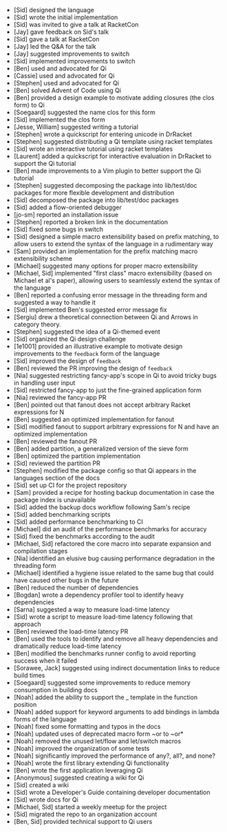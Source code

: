 * [Sid] designed the language
* [Sid] wrote the initial implementation
* [Sid] was invited to give a talk at RacketCon
* [Jay] gave feedback on Sid's talk
* [Sid] gave a talk at RacketCon
* [Jay] led the Q&A for the talk
* [Jay] suggested improvements to switch
* [Sid] implemented improvements to switch
* [Ben] used and advocated for Qi
* [Cassie] used and advocated for Qi
* [Stephen] used and advocated for Qi
* [Ben] solved Advent of Code using Qi
* [Ben] provided a design example to motivate adding closures (the clos form) to Qi
* [Soegaard] suggested the name clos for this form
* [Sid] implemented the clos form
* [Jesse, William] suggested writing a tutorial
* [Stephen] wrote a quickscript for entering unicode in DrRacket
* [Stephen] suggested distributing a Qi template using racket templates
* [Sid] wrote an interactive tutorial using racket templates
* [Laurent] added a quickscript for interactive evaluation in DrRacket to support the Qi tutorial
* [Ben] made improvements to a Vim plugin to better support the Qi tutorial
* [Stephen] suggested decomposing the package into lib/test/doc packages for more flexible development and distribution
* [Sid] decomposed the package into lib/test/doc packages
* [Sid] added a flow-oriented debugger
* [jo-sm] reported an installation issue
* [Stephen] reported a broken link in the documentation
* [Sid] fixed some bugs in switch
* [Sid] designed a simple macro extensibility based on prefix matching, to allow users to extend the syntax of the language in a rudimentary way
* [Sam] provided an implementation for the prefix matching macro extensibility scheme
* [Michael] suggested many options for proper macro extensibility
* [Michael, Sid] implemented "first class" macro extensibility (based on Michael et al's paper), allowing users to seamlessly extend the syntax of the language
* [Ben] reported a confusing error message in the threading form and suggested a way to handle it
* [Sid] implemented Ben's suggested error message fix
* [Sergiu] drew a theoretical connection between Qi and Arrows in category theory.
* [Stephen] suggested the idea of a Qi-themed event
* [Sid] organized the Qi design challenge
* [1e1001] provided an illustrative example to motivate design improvements to the `feedback` form of the language
* [Sid] improved the design of `feedback`
* [Ben] reviewed the PR improving the design of `feedback`
* [Nia] suggested restricting fancy-app's scope in Qi to avoid tricky bugs in handling user input
* [Sid] restricted fancy-app to just the fine-grained application form
* [Nia] reviewed the fancy-app PR
* [Ben] pointed out that fanout does not accept arbitrary Racket expressions for N
* [Ben] suggested an optimized implementation for fanout
* [Sid] modified fanout to support arbitrary expressions for N and have an optimized implementation
* [Ben] reviewed the fanout PR
* [Ben] added partition, a generalized version of the sieve form
* [Ben] optimized the partition implementation
* [Sid] reviewed the partition PR
* [Stephen] modified the package config so that Qi appears in the languages section of the docs
* [Sid] set up CI for the project repository
* [Sam] provided a recipe for hosting backup documentation in case the package index is unavailable
* [Sid] added the backup docs workflow following Sam's recipe
* [Sid] added benchmarking scripts
* [Sid] added performance benchmarking to CI
* [Michael] did an audit of the performance benchmarks for accuracy
* [Sid] fixed the benchmarks according to the audit
* [Michael, Sid] refactored the core macro into separate expansion and compilation stages
* [Nia] identified an elusive bug causing performance degradation in the threading form
* [Michael] identified a hygiene issue related to the same bug that could have caused other bugs in the future
* [Ben] reduced the number of dependencies
* [Bogdan] wrote a dependency profiler tool to identify heavy dependencies
* [Sarna] suggested a way to measure load-time latency
* [Sid] wrote a script to measure load-time latency following that approach
* [Ben] reviewed the load-time latency PR
* [Ben] used the tools to identify and remove all heavy dependencies and dramatically reduce load-time latency
* [Ben] modified the benchmarks runner config to avoid reporting success when it failed
* [Sorawee, Jack] suggested using indirect documentation links to reduce build times
* [Soegaard] suggested some improvements to reduce memory consumption in building docs
* [Noah] added the ability to support the _ template in the function position
* [Noah] added support for keyword arguments to add bindings in lambda forms of the language
* [Noah] fixed some formatting and typos in the docs
* [Noah] updated uses of deprecated macro form ~or to ~or*
* [Noah] removed the unused let/flow and let/switch macros
* [Noah] improved the organization of some tests
* [Noah] significantly improved the performance of any?, all?, and none?
* [Noah] wrote the first library extending Qi functionality
* [Ben] wrote the first application leveraging Qi
* [Anonymous] suggested creating a wiki for Qi
* [Sid] created a wiki
* [Sid] wrote a Developer's Guide containing developer documentation
* [Sid] wrote docs for Qi
* [Michael, Sid] started a weekly meetup for the project
* [Sid] migrated the repo to an organization account
* [Ben, Sid] provided technical support to Qi users
